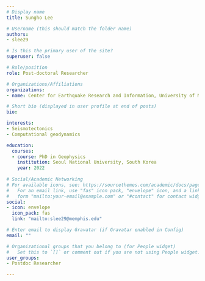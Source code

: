 ```yaml
---
# Display name
title: Sungho Lee

# Username (this should match the folder name)
authors:
- slee29

# Is this the primary user of the site?
superuser: false

# Role/position
role: Post-doctoral Researcher

# Organizations/Affiliations
organizations:
- name: Center for Earthquake Research and Information, University of Memphis

# Short bio (displayed in user profile at end of posts)
bio: 

interests:
- Seismotectonics
- Computational geodynamics

education:
  courses:
  - course: PhD in Geophysics
    institution: Seoul National University, South Korea
    year: 2022
  
# Social/Academic Networking
# For available icons, see: https://sourcethemes.com/academic/docs/page-builder/#icons
#   For an email link, use "fas" icon pack, "envelope" icon, and a link in the
#   form "mailto:your-email@example.com" or "#contact" for contact widget.
social:
- icon: envelope
  icon_pack: fas
  link: "mailto:slee29@memphis.edu" 

# Enter email to display Gravatar (if Gravatar enabled in Config)
email: ""

# Organizational groups that you belong to (for People widget)
#   Set this to `[]` or comment out if you are not using People widget.
user_groups:
- Postdoc Researcher 

---
```

